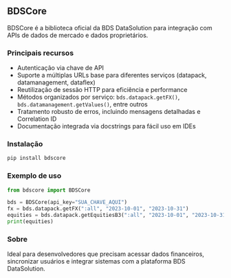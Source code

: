 ## BDSCore

BDSCore é a biblioteca oficial da BDS DataSolution para integração com APIs de dados de mercado e dados proprietários.

### Principais recursos
- Autenticação via chave de API
- Suporte a múltiplas URLs base para diferentes serviços (datapack, datamanagement, dataflex)
- Reutilização de sessão HTTP para eficiência e performance
- Métodos organizados por serviço: `bds.datapack.getFX()`, `bds.datamanagement.getValues()`, entre outros
- Tratamento robusto de erros, incluindo mensagens detalhadas e Correlation ID
- Documentação integrada via docstrings para fácil uso em IDEs

### Instalação

```bash
pip install bdscore
```

### Exemplo de uso

```python
from bdscore import BDSCore

bds = BDSCore(api_key="SUA_CHAVE_AQUI")
fx = bds.datapack.getFX(":all", "2023-10-01", "2023-10-31")
equities = bds.datapack.getEquitiesB3(":all", "2023-10-01", "2023-10-31")
print(equities)
```

### Sobre

Ideal para desenvolvedores que precisam acessar dados financeiros, sincronizar usuários e integrar sistemas com a plataforma BDS DataSolution.
